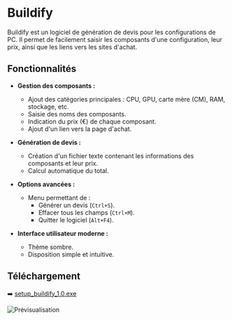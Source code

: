 # Buildify

Buildify est un logiciel de génération de devis pour les configurations de PC. Il permet de facilement saisir les composants d'une configuration, leur prix, ainsi que les liens vers les sites d'achat.

## Fonctionnalités

- **Gestion des composants :**
  - Ajout des catégories principales : CPU, GPU, carte mère (CM), RAM, stockage, etc.
  - Saisie des noms des composants.
  - Indication du prix (€) de chaque composant.
  - Ajout d'un lien vers la page d'achat.

- **Génération de devis :**
  - Création d'un fichier texte contenant les informations des composants et leur prix.
  - Calcul automatique du total.

- **Options avancées :**
  - Menu permettant de :
    - Générer un devis (`Ctrl+S`).
    - Effacer tous les champs (`Ctrl+M`).
    - Quitter le logiciel (`Alt+F4`).

- **Interface utilisateur moderne :**
  - Thème sombre.
  - Disposition simple et intuitive.

## Téléchargement

➡️ [setup_buildify_1.0.exe](https://github.com/Sorabagu/buildify/releases/download/Setup/setup_buildify_1.0.exe)

![Prévisualisation](https://github.com/user-attachments/assets/a2114b49-dc48-4d97-ac58-5fc8c7b6d4f7)
